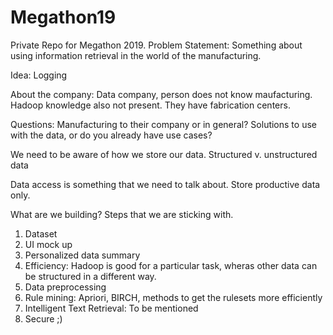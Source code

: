 # Megathon19
Private Repo for Megathon 2019.
Problem Statement: Something about using information retrieval in the
world of the manufacturing.

Idea: Logging

About the company: Data company, person does not know maufacturing.
Hadoop knowledge also not present. They have fabrication centers.

Questions: Manufacturing to their company or in general?
           Solutions to use with the data, or do you already have use
cases?

We need to be aware of how we store our data. Structured v. unstructured
data

Data access is something that we need to talk about. Store productive
data only.


What are we building?
Steps that we are sticking with.
1. Dataset
2. UI mock up
3. Personalized data summary
4. Efficiency: Hadoop is good for a particular task, wheras other data
   can be structured in a different way.
5. Data preprocessing
6. Rule mining: Apriori, BIRCH, methods to get the rulesets more
   efficiently
7. Intelligent Text Retrieval: To be mentioned
8. Secure ;)
